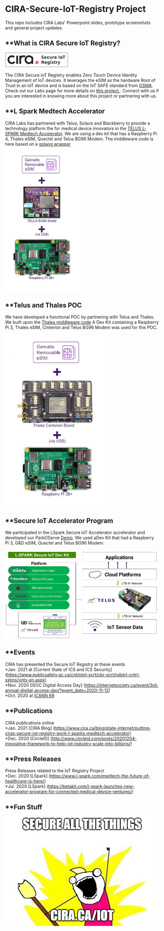 # CIRA-Secure-IoT-Registry Project
This repo includes CIRA Labs' Powerpoint slides, prototype screenshots and general project updates.



## **What is CIRA Secure IoT Registry?

![IOT Registry Logo](/images/IoT%20Registry%20logo.png)

The CIRA Secure IoT Registry enables Zero Touch Device Identity Management of IoT devices. It leverages the eSIM as the hardware Root of Trust in an IoT device and is based on the IoT SAFE standard from [GSMA](https://www.gsma.com/iot/iot-safe/). Check out our Labs page for more details on [this project.](https://cira.ca/iot). Connect with us if you are interested in knowing more about this project or partnering with us.  


## **L Spark Medtech Accelerator
CIRA Labs has partnered with Telus, Solace and Blackberry to provide a technology platform the for medical device innovators in the [TELUS L-SPARK Medtech Accelerator](https://www.l-spark.com/accelerator/secureiot/). We are using a dev kit that has a Raspberry Pi 4, Thales eSIM, Quectel and Telus BG96 Modem. The middleware code is here based on a [golang wrapper](https://github.com/CIRALabs/iot-safe-middleware)

![MedTech Accelerator Dev Kit](/images/LSpark%20Phase%202%20Dev%20Kit.PNG)


## **Telus and Thales POC
We have developed a functional POC by partnering with Telus and Thales. We built upon the [Thales middleware code](https://github.com/ThalesGroup/iot-safe-middleware)
A Dev Kit containing a Raspberry Pi 3, Thales eSIM, Cinterion and Telus BG96 Modem was used for this POC. 

![POC Dev Kit](/images/POC%20Dev%20Kit.png)

## **Secure IoT Accelerator Program  
We participated in the LSpark Secure IoT Accelerator accelerator and developed our ParkOServe [Demo](https://github.com/TELUS-Emerging-IoT/Secure-IoT-Accelerator). We used aDev Kit that had a Raspberry Pi 3, G&D eSIM, Quectel and Telus BG96 Modem.   


![Secure IoT Accelerator Dev Kit](/images/LSPARKDEVKIT.jpg)

## **Events  
CIRA has presented the Secure IoT Registry at these events  
*Jan. 2021 at [Current State of ICS and ICS Security] (https://www.publicsafety.gc.ca/cnt/ntnl-scrt/cbr-scrt/ndstrl-cntrl-sstms/vnts-en.aspx)  
*Nov. 2020 [ISOC Digital Access Day] (https://internetsociety.ca/event/3rd-annual-digital-access-day/?event_date=2020-11-12)  
*Oct. 2020 at [ICANN 69](https://meetings.icann.org/en/remote69)  

## **Publications  
CIRA publications online  
*Jan. 2021 [CIRA Blog] (https://www.cira.ca/blog/state-internet/putting-ciras-secure-iot-registry-work-l-sparks-medtech-accelerator)  
*Dec. 2020 [CircleID] (http://www.circleid.com/posts/20201204-innovative-framework-to-help-iot-industry-scale-into-billions/)  

## **Press Releases  
Press Releases related to the IoT Registry Project  
*Dec. 2020 [LSpark] (https://www.l-spark.com/medtech-the-future-of-healthcare-is-here/)  
*Jul. 2020 [LSpark] (https://betakit.com/l-spark-launches-new-accelerator-program-for-connected-medical-device-ventures/)  

## **Fun Stuff  

![CIRA Secure all the things](/images/iot-sticker_191010.jpg)

